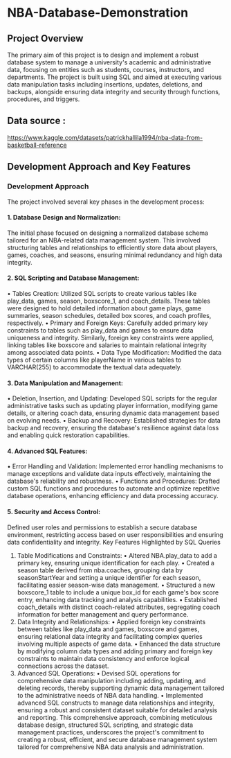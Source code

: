 # NBA-Database-Demonstration

## Project Overview
The primary aim of this project is to design and implement a robust database system to manage a university's academic and administrative data, focusing on entities such as students, courses, instructors, and departments.
The project is built using SQL and aimed at executing various data manipulation tasks including insertions, updates, deletions, and backups, alongside ensuring data integrity and security through functions, procedures, and triggers.

## Data source : 
https://www.kaggle.com/datasets/patrickhallila1994/nba-data-from-basketball-reference

## Development Approach and Key Features
### Development Approach
The project involved several key phases in the development process:
#### 1.	Database Design and Normalization: 
The initial phase focused on designing a normalized database schema tailored for an NBA-related data management system. This involved structuring tables and relationships to efficiently store data about players, games, coaches, and seasons, ensuring minimal redundancy and high data integrity.

#### 2.	SQL Scripting and Database Management:
•	Tables Creation: Utilized SQL scripts to create various tables like play_data, games, season, boxscore_1, and coach_details. These tables were designed to hold detailed information about game plays, game summaries, season schedules, detailed box scores, and coach profiles, respectively.
•	Primary and Foreign Keys: Carefully added primary key constraints to tables such as play_data and games to ensure data uniqueness and integrity. Similarly, foreign key constraints were applied, linking tables like boxscore and salaries to maintain relational integrity among associated data points.
•	Data Type Modification: Modified the data types of certain columns like playerName in various tables to VARCHAR(255) to accommodate the textual data adequately.

#### 3.	Data Manipulation and Management:
•	Deletion, Insertion, and Updating: Developed SQL scripts for the regular administrative tasks such as updating player information, modifying game details, or altering coach data, ensuring dynamic data management based on evolving needs.
•	Backup and Recovery: Established strategies for data backup and recovery, ensuring the database's resilience against data loss and enabling quick restoration capabilities.

#### 4.	Advanced SQL Features:
•	Error Handling and Validation: Implemented error handling mechanisms to manage exceptions and validate data inputs effectively, maintaining the database's reliability and robustness.
•	Functions and Procedures: Drafted custom SQL functions and procedures to automate and optimize repetitive database operations, enhancing efficiency and data processing accuracy.

#### 5.	Security and Access Control: 
Defined user roles and permissions to establish a secure database environment, restricting access based on user responsibilities and ensuring data confidentiality and integrity.
Key Features Highlighted by SQL Queries
1.	Table Modifications and Constraints:
•	Altered NBA.play_data to add a primary key, ensuring unique identification for each play.
•	Created a season table derived from nba.coaches, grouping data by seasonStartYear and setting a unique identifier for each season, facilitating easier season-wise data management.
•	Structured a new boxscore_1 table to include a unique box_id for each game's box score entry, enhancing data tracking and analysis capabilities.
•	Established coach_details with distinct coach-related attributes, segregating coach information for better management and query performance.
2.	Data Integrity and Relationships:
•	Applied foreign key constraints between tables like play_data and games, boxscore and games, ensuring relational data integrity and facilitating complex queries involving multiple aspects of game data.
•	Enhanced the data structure by modifying column data types and adding primary and foreign key constraints to maintain data consistency and enforce logical connections across the dataset.
3.	Advanced SQL Operations:
•	Devised SQL operations for comprehensive data manipulation including adding, updating, and deleting records, thereby supporting dynamic data management tailored to the administrative needs of NBA data handling.
•	Implemented advanced SQL constructs to manage data relationships and integrity, ensuring a robust and consistent dataset suitable for detailed analysis and reporting.
This comprehensive approach, combining meticulous database design, structured SQL scripting, and strategic data management practices, underscores the project's commitment to creating a robust, efficient, and secure database management system tailored for comprehensive NBA data analysis and administration.
